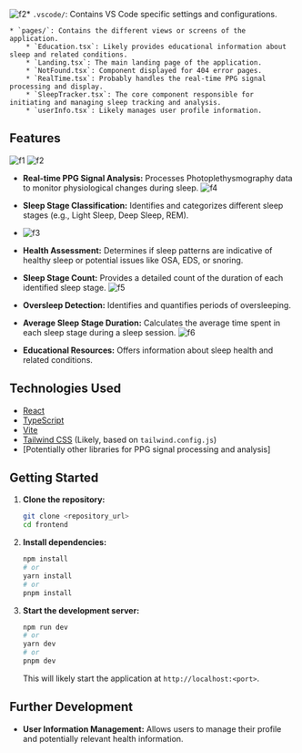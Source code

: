 ![f2](https://github.com/user-attachments/assets/42384d0f-bff5-4378-b5d7-df7f794fbe87)* `.vscode/`: Contains VS Code specific settings and configurations.

    * `pages/`: Contains the different views or screens of the application.
        * `Education.tsx`: Likely provides educational information about sleep and related conditions.
        * `Landing.tsx`: The main landing page of the application.
        * `NotFound.tsx`: Component displayed for 404 error pages.
        * `RealTime.tsx`: Probably handles the real-time PPG signal processing and display.
        * `SleepTracker.tsx`: The core component responsible for initiating and managing sleep tracking and analysis.
        * `userInfo.tsx`: Likely manages user profile information.
   

## Features
![f1](https://github.com/user-attachments/assets/6ef3aeb0-f411-420d-a296-0a9be3507703)
![f2](https://github.com/user-attachments/assets/cb2bd150-f2f9-4d8e-a637-b9cd3b3833d0)


* **Real-time PPG Signal Analysis:** Processes Photoplethysmography data to monitor physiological changes during sleep.
![f4](https://github.com/user-attachments/assets/c83e9892-5636-4b9e-89ea-ebd06b6b6a8d)
 
* **Sleep Stage Classification:** Identifies and categorizes different sleep stages (e.g., Light Sleep, Deep Sleep, REM).
* ![f3](https://github.com/user-attachments/assets/b73b1077-c315-4a60-b3b5-0714abd7e0c9)
* **Health Assessment:** Determines if sleep patterns are indicative of healthy sleep or potential issues like OSA, EDS, or snoring.

* **Sleep Stage Count:** Provides a detailed count of the duration of each identified sleep stage.
  ![f5](https://github.com/user-attachments/assets/a7ae53ed-73be-4105-a292-54ae170f08b0)

* **Oversleep Detection:** Identifies and quantifies periods of oversleeping.
* **Average Sleep Stage Duration:** Calculates the average time spent in each sleep stage during a sleep session.
 ![f6](https://github.com/user-attachments/assets/dfbfa057-819b-4f51-946e-4e50d3aa20c4)

* **Educational Resources:** Offers information about sleep health and related conditions.

## Technologies Used

* [React](https://react.dev/)
* [TypeScript](https://www.typescriptlang.org/)
* [Vite](https://vitejs.dev/)
* [Tailwind CSS](https://tailwindcss.com/) (Likely, based on `tailwind.config.js`)
* [Potentially other libraries for PPG signal processing and analysis]

## Getting Started

1.  **Clone the repository:**
    ```bash
    git clone <repository_url>
    cd frontend
    ```

2.  **Install dependencies:**
    ```bash
    npm install
    # or
    yarn install
    # or
    pnpm install
    ```

3.  **Start the development server:**
    ```bash
    npm run dev
    # or
    yarn dev
    # or
    pnpm dev
    ```

    This will likely start the application at `http://localhost:<port>`.

## Further Development

* **User Information Management:** Allows users to manage their profile and potentially relevant health information.
